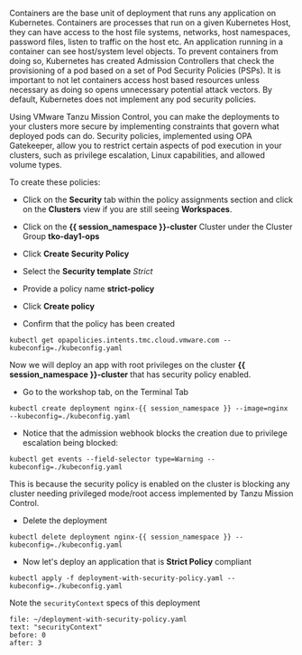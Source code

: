 Containers are the base unit of deployment that runs any application on Kubernetes. Containers are processes that run on a given Kubernetes Host, they can have access to the host file systems, networks, host namespaces, password files, listen to traffic on the host etc. 
An application running in a container can see host/system level objects. To prevent containers from doing so, Kubernetes has created Admission Controllers that check the provisioning of a pod based on a set of Pod Security Policies (PSPs). It is important to not let containers access host based resources unless necessary as doing so opens unnecessary potential attack vectors. By default, Kubernetes does not implement any pod security policies.

Using VMware Tanzu Mission Control, you can make the deployments to your clusters more secure by implementing constraints that govern what deployed pods can do. Security policies, implemented using OPA Gatekeeper, allow you to restrict certain aspects of pod execution in your clusters, such as privilege escalation, Linux capabilities, and allowed volume types.

To create these policies:

* Click on the **Security** tab within the policy assignments section and click on the **Clusters** view if you are still seeing **Workspaces**.

* Click on the **{{ session_namespace }}-cluster** Cluster under the Cluster Group **tko-day1-ops** 

* Click **Create Security Policy**

* Select the **Security template** *Strict*

* Provide a policy name **strict-policy**

* Click **Create policy**

* Confirm that the policy has been created

```execute-2
kubectl get opapolicies.intents.tmc.cloud.vmware.com --kubeconfig=./kubeconfig.yaml
```

Now we will deploy an app with root privileges on the cluster **{{ session_namespace }}-cluster** that has security policy enabled.

* Go to the workshop tab, on the Terminal Tab

```execute-1
kubectl create deployment nginx-{{ session_namespace }} --image=nginx --kubeconfig=./kubeconfig.yaml
```

* Notice that the admission webhook blocks the creation due to privilege escalation being blocked:

```execute-1
kubectl get events --field-selector type=Warning --kubeconfig=./kubeconfig.yaml
```

This is because the security policy is enabled on the cluster is blocking any cluster needing privileged mode/root access implemented by Tanzu Mission Control.

* Delete the deployment

```execute-1
kubectl delete deployment nginx-{{ session_namespace }} --kubeconfig=./kubeconfig.yaml
```

* Now let's deploy an application that is **Strict Policy** compliant 

```execute-1
kubectl apply -f deployment-with-security-policy.yaml --kubeconfig=./kubeconfig.yaml
```

Note the `securityContext` specs of this deployment 

```editor:select-matching-text
file: ~/deployment-with-security-policy.yaml
text: "securityContext"
before: 0
after: 3
```